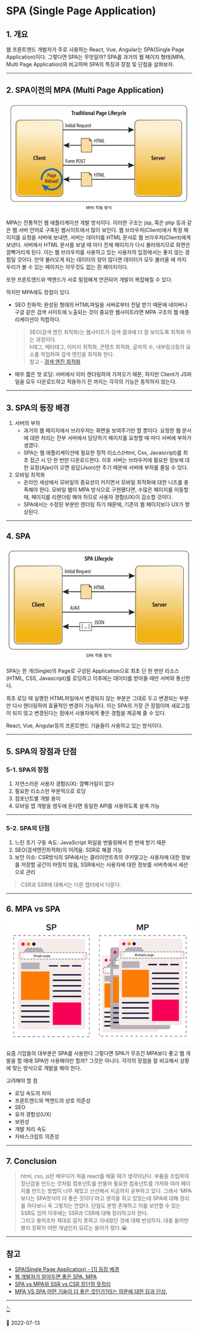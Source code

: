 # SPA (Single Page Application)

## 1. 개요

웹 프론트앤드 개발자가 주로 사용하는 React, Vue, Angular는 SPA(Single Page Application)이다. 그렇다면 SPA는 무엇일까? SPA를 과거의 웹 페이지 형태(MPA, Multi Page Application)와 비교하며 SPA의 특징과 장점 및 단점을 살펴보자.

---

## 2. SPA이전의 MPA (Multi Page Application)

![MPA 동작 방식](../image/ETC/SPA/MPA.png)

MPA는 전통적인 웹 애플리케이션 개발 방식이다. 이러한 구조는 jsp, 혹은 php 등과 같은 웹 서버 언어로 구축된 웹사이트에서 많이 보인다. 웹 브라우저(Client)에서 특정 페이지를 요청을 서버에 보내면, 서버는 데이터를 HTML 문서로 웹 브라우저(Client)에게 보낸다. 서버에서 HTML 문서를 보낼 때 마다 전체 페이지가 다시 불러와지므로 화면은 깜빡거리게 된다. 이는 웹 브라우저를 사용하고 있는 사용자의 입장에서는 좋지 않는 경험일 것이다. 만약 불러오게 되는 데이터의 양이 많다면 데이터가 모두 불러올 때 까지 우리가 볼 수 있는 페이지는 아무것도 없는 흰 페이지이다.

또한 프론트엔드와 백엔드가 서로 밀접해게 연관되어 개발이 복잡해질 수 있다.

하지만 MPA에도 장점이 있다.

- SEO 친화적: 완성된 형태의 HTML파일을 서버로부터 전달 받기 때문에 네이버나 구글 같은 검색 사이트에 노출되는 것이 중요한 웹사이트라면 MPA 구조의 웹 애플리케이션이 적합하다.
  > SEO(검색 엔진 최적화)는 웹사이트가 검색 결과에 더 잘 보이도록 최적화 하는 과정이다.  
  > h태그, 메타태그, 이미지 최적화, 콘텐츠 최적화, 글자의 수, 내부링크등의 요소를 작업하여 검색 엔진을 최적화 한다.  
  > 참고 - [검색 엔진 최적화](https://ko.wikipedia.org/wiki/%EA%B2%80%EC%83%89_%EC%97%94%EC%A7%84_%EC%B5%9C%EC%A0%81%ED%99%94)
- 매우 짧은 첫 로딩: 서버에서 이미 랜더링하여 가져오기 때문, 하지만 Client가 JS파일을 모두 다운로드하고 적용하기 전 까지는 각각의 기능은 동작하지 않는다.

---

## 3. SPA의 등장 배경

1. 서버의 부하
   - 과거의 웹 페이지에서 브라우저는 화면을 보여주기만 할 뿐이다. 요청한 웹 문서에 대한 처리는 전부 서버에서 담당하기 페이지를 요청할 때 마다 서버에 부하가 생겼다.
   - SPA는 웹 애플리케이션에 필요한 정적 리소스(Html, Css, Javascript)를 최초 접근 시 단 한 번만 다운로드한다. 이후 서버는 브라우저에 필요한 정보에 대한 요청(Ajax)이 오면 응답(Json)만 주기 때문에 서버에 부하를 줄일 수 있다.
2. 모바일 최적화
   - 온라인 세상에서 모바일의 중요성이 커지면서 모바일 최적화에 대한 니즈를 충족해야 한다. 모바일 웹이 MPA 방식으로 구현됐다면, 수많은 페이지를 이동할 때, 페이지를 리랜더링 해야 하므로 사용자 경험(UX)이 감소할 것이다.
   - SPA에서는 수정된 부분만 렌더링 하기 때문에, 기존의 웹 페이지보다 UX가 향상된다.

---

## 4. SPA

![SPA 작동 방식](../image/ETC/SPA/SPA.png)

SPA는 한 개(Single)의 Page로 구성된 Application으로 최초 단 한 번만 리소스(HTML, CSS, Javascript)를 로딩하고 이후에는 데이터를 받아올 때만 서버와 통신한다.

최초 로딩 때 실행한 HTML파일에서 변경되지 않는 부분은 그대로 두고 변경되는 부분만 다시 렌더링하여 효율적인 변경이 가능하다. 이는 SPA의 가장 큰 장점이며 새로고침이 되지 않고 변경된다는 점에서 사용자에게 좋은 경험을 제공해 줄 수 있다.

React, Vue, Angular등의 프론트앤드 기술들이 사용하고 있는 방식이다.

---

## 5. SPA의 장점과 단점

### 5-1. SPA의 장점

1. 자연스러운 사용자 경험(UX): 깜빡거림이 없다
2. 필요한 리소스만 부분적으로 로딩
3. 컴포넌트별 개발 용이
4. 모바일 앱 개발을 염두에 둔다면 동일한 API를 사용하도록 설계 가능

---

### 5-2. SPA의 단점

1. 느린 초기 구동 속도: JavaScript 파일을 번들링해서 한 번에 받기 때문
2. SEO(검색엔진최적화)의 어려움: SSR로 해결 가능
3. 보안 이슈: CSR방식의 SPA에서는 클라이언트측의 쿠키말고는 사용자에 대한 정보를 저장할 공간이 마땅치 않음, SSR에서는 사용자에 대한 정보를 서버측에서 세션으로 관리

> CSR과 SSR에 대해서는 다른 챕터에서 다룬다.

---

## 6. MPA vs SPA

![SPA vs MPA](../image/ETC/SPA/SPAvsMPA.png)

요즘 기업들의 대부분은 SPA를 사용한다 그렇다면 SPA가 무조건 MPA보다 좋고 웹 개발을 할 때에 SPA만 사용해야만 할까? 그것은 아니다. 각각의 장점을 잘 비교해서 상황에 맞는 방식으로 개발을 해야 한다.

고려해야 할 점

- 로딩 속도의 차이
- 프론트엔드와 백엔드의 상호 의존성
- SEO
- 유저 경험성(UX)
- 보완성
- 개발 처리 속도
- 자바스크립트 의존성

---

## 7. Conclusion

> html, css, js만 배우다가 처음 react를 배울 때가 생각이난다. 부품을 조립하여 장난감을 만드는 것처럼 컴포넌트를 만들어 필요한 컴포넌트를 가져와 여러 페이지를 만드는 방법이 너무 재밌고 신선해서 지금까지 공부하고 있다. 그래서 'MPA보다는 SPA방식이 더 좋은 것이다'라고 생각을 하고 있었는데 SPA에 대해 정리를 하다보니 꼭 그렇지는 안았다. 단점도 분명 존재하고 이를 보안할 수 있는 SSR도 있어 이후에는 SSR과 CSR에 대해 정리하고자 한다.  
> 그리고 용어조차 제대로 알지 못하고 지내왔던 것에 대해 반성하자. 대충 들어만 봤지 정확히 어떤 개념인지 모르는 용어가 많다.😭

---

## 참고

- [SPA(Single Page Application) - [1] 등장 배경](https://velog.io/@kws60000/SPASingle-Page-Application-1-%EB%93%B1%EC%9E%A5-%EB%B0%B0%EA%B2%BD)
- [웹 개발자가 알아두면 좋은 SPA, MPA](https://seunghyun90.tistory.com/92)
- [SPA vs MPA와 SSR vs CSR 장단점 뜻정리](https://hanamon.kr/spa-mpa-ssr-csr-%EC%9E%A5%EB%8B%A8%EC%A0%90-%EB%9C%BB%EC%A0%95%EB%A6%AC/)
- [MPA VS SPA 어떤 기술이 더 좋은 것인가?라는 의문에 대한 답과 단상.](https://velog.io/@minsu8834/%ED%94%84%EB%A1%A0%ED%8A%B8-%EA%B0%9C%EB%B0%9C%EC%9D%98-%EC%97%AD%EC%82%AC%EB%A5%BC-%ED%86%B5%ED%95%B4-%EC%82%B4%ED%8E%B4-%EB%B3%B8-SPA%EB%9E%80-%EB%AC%B4%EC%97%87%EC%9D%B8%EA%B0%80)

---

[👆](#spa-single-page-application)

📅 2022-07-13
